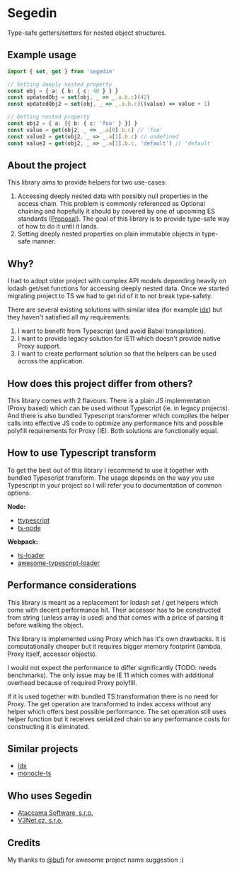 # Segedin

Type-safe getters/setters for nested object structures.

## Example usage

```.ts
import { set, get } from 'segedin'

// Setting deeply nested property
const obj = { a: { b: { c: 40 } } }
const updatedObj = set(obj, _ => _.a.b.c)(42)
const updatedObj2 = set(obj, _ => _.a.b.c)((value) => value + 1)

// Getting nested property
const obj2 = { a: [{ b: { c: 'foo' } }] }
const value = get(obj2, _ => _.a[0].b.c) // 'foo'
const value2 = get(obj2, _ => _.a[1].b.c) // undefined
const value3 = get(obj2, _ => _.a[1].b.c, 'default') // 'default'
```

## About the project

This library aims to provide helpers for two use-cases:

1. Accessing deeply nested data with possibly null properties in the access chain. This problem is commonly referenced as Optional chaining and hopefully it should by covered by one of upcoming ES standards ([Proposal](https://github.com/tc39/proposal-optional-chaining)). The goal of this library is to provide type-safe way of how to do it until it lands.
2. Setting deeply nested properties on plain immutable objects in type-safe manner.

## Why?

I had to adopt older project with complex API models depending heavily on lodash get/set functions for accessing deeply nested data. Once we started migrating project to TS we had to get rid of it to not break type-safety.

There are several existing solutions with similar idea (for example [idx](https://github.com/facebookincubator/idx)) but they haven't satisfied all my requirements:

1. I want to benefit from Typescript (and avoid Babel transpilation).
2. I want to provide legacy solution for IE11 which doesn't provide native Proxy support.
3. I want to create performant solution so that the helpers can be used across the application.

## How does this project differ from others?

This library comes with 2 flavours. There is a plain JS implementation (Proxy based) which can be used without
Typescript (ie. in legacy projects). And there is also bundled Typescript transformer which compiles
the helper calls into effective JS code to optimize any performance hits and possible polyfill requirements for Proxy (IE). Both solutions are functionally equal.

## How to use Typescript transform

To get the best out of this library I recommend to use it together with bundled Typescript transform. The usage depends on the way you use Typescript in your project so I will refer you to documentation of common options:

**Node:**

- [ttypescript](https://github.com/cevek/ttypescript)
- [ts-node](https://github.com/TypeStrong/ts-node#programmatic-only-options)

**Webpack:**

- [ts-loader](https://github.com/TypeStrong/ts-loader#getcustomtransformers-----before-transformerfactory-after-transformerfactory--)
- [awesome-typescript-loader](https://github.com/s-panferov/awesome-typescript-loader#getcustomtransformers-string--program-tsprogram--tscustomtransformers--undefined-defaultundefined)

## Performance considerations

This library is meant as a replacement for lodash set / get helpers which come with decent performance hit. Their accessor has to be constructed from string (unless array is used) and that comes with a price of parsing it before walking the object.

This library is implemented using Proxy which has it's own drawbacks. It is computationally cheaper but it requires bigger memory footprint (lambda, Proxy itself, accessor objects).

I would not expect the performance to differ significantly (TODO: needs benchmarks). The only issue may be IE 11 which comes with additional overhead because of required Proxy polyfill.

If it is used together with bundled TS transformation there is no need for Proxy. The get operation are transformed to index access without any helper which offers best possible performance. The set operation still uses helper function but it receives serialized chain so any performance costs for constructing it is eliminated.

## Similar projects

- [idx](https://github.com/facebookincubator/idx)
- [monocle-ts](https://github.com/gcanti/monocle-ts)

## Who uses Segedin

- [Ataccama Software, s.r.o.](https://www.ataccama.com/)
- [V3Net.cz, s.r.o.](http://www.v3net.cz)

## Credits

My thanks to [@bufi](https://github.com/bufi) for awesome project name suggestion :)